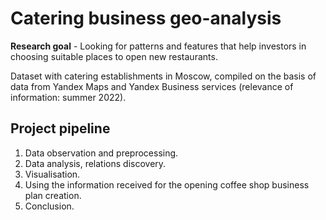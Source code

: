 # Catering business geo-analysis
   
**Research goal** - Looking for patterns and features that help investors in choosing suitable places to open new restaurants.

Dataset with catering establishments in Moscow, compiled on the basis of data from Yandex Maps and Yandex Business services (relevance of information: summer 2022).
  

## Project pipeline
    
1. Data observation and preprocessing.
2. Data analysis, relations discovery.
3. Visualisation.
4. Using the information received for the opening coffee shop business plan creation.
5. Conclusion.